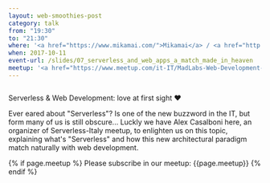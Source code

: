 ```yaml
---
layout: web-smoothies-post
category: talk
from: "19:30"
to: "21:30"
where: '<a href="https://www.mikamai.com/">Mikamai</a> / <a href="http://linkme.it/">LinkMe</a> - Via Giulio Venini, 42 - MILANO'
when: 2017-10-11 
event-url: /slides/07_serverless_and_web_apps_a_match_made_in_heaven
meetup: '<a href="https://www.meetup.com/it-IT/MadLabs-Web-Development-a-Milano/events/243647368/">WebSmoothies - Serverless e Sviluppo Web: amore a prima vista</a>'
---
```

<span class="image right"><img src="{{ site.baseurl }}/{{ site.images }}/128px-Mad_scientist_transparent_background.svg.png" alt=""></span>
	
Serverless & Web Development: love at first sight ❤

Ever eared about "Serverless"? Is one of the new buzzword in the IT, but form many of us is still obscure... Luckly we have Alex Casalboni here, an organizer of Serverless-Italy meetup, to enlighten us on this topic, explaining what's "Serverless" and how this new architectural paradigm match naturally with web development.

{% if page.meetup %}
Please subscribe in our meetup: {{page.meetup}}
{% endif %}
